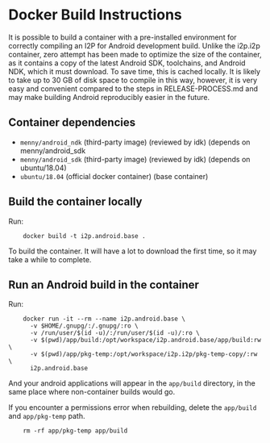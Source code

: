 Docker Build Instructions
=========================

It is possible to build a container with a pre-installed environment for
correctly compiling an I2P for Android development build. Unlike the i2p.i2p
container, zero attempt has been made to optimize the size of the container,
as it contains a copy of the latest Android SDK, toolchains, and Android NDK,
which it must download. To save time, this is cached locally. It is likely to
take up to 30 GB of disk space to compile in this way, however, it is very easy
and convenient compared to the steps in RELEASE-PROCESS.md and may make
building Android reproducibly easier in the future.

Container dependencies
----------------------

  - `menny/android_ndk` (third-party image) (reviewed by idk) (depends on menny/android_sdk
  - `menny/android_sdk` (third-party image) (reviewed by idk) (depends on ubuntu/18.04)
  - `ubuntu/18.04` (official docker container) (base container)

Build the container locally
---------------------------

Run:

        docker build -t i2p.android.base .

To build the container. It will have a lot to download the first time, so it may take
a while to complete.

Run an Android build in the container
-------------------------------------

Run:

        docker run -it --rm --name i2p.android.base \
          -v $HOME/.gnupg/:/.gnupg/:ro \
          -v /run/user/$(id -u)/:/run/user/$(id -u)/:ro \
          -v $(pwd)/app/build:/opt/workspace/i2p.android.base/app/build:rw \
          -v $(pwd)/app/pkg-temp:/opt/workspace/i2p.i2p/pkg-temp-copy/:rw \
          i2p.android.base

And your android applications will appear in the `app/build` directory, in the same
place where non-container builds would go.

If you encounter a permissions error when rebuilding, delete the `app/build` and
`app/pkg-temp` path.

        rm -rf app/pkg-temp app/build
